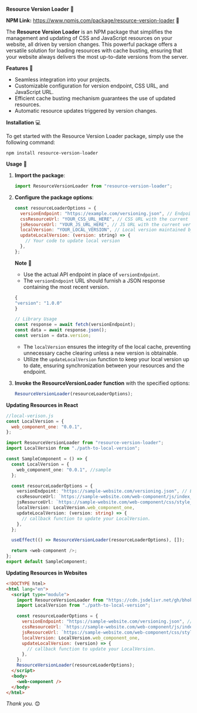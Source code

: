 **Resource Version Loader** 🔄

**NPM Link:** https://www.npmjs.com/package/resource-version-loader 🔗

The **Resource Version Loader** is an NPM package that simplifies the management and updating of CSS and JavaScript resources on your website, all driven by version changes. This powerful package offers a versatile solution for loading resources with cache busting, ensuring that your website always delivers the most up-to-date versions from the server.

**Features** 🌟

- Seamless integration into your projects.
- Customizable configuration for version endpoint, CSS URL, and JavaScript URL.
- Efficient cache busting mechanism guarantees the use of updated resources.
- Automatic resource updates triggered by version changes.

**Installation** 💻

To get started with the Resource Version Loader package, simply use the following command:

```
npm install resource-version-loader
```

**Usage** 🚀

1. **Import the package**:

   ```js
   import ResourceVersionLoader from "resource-version-loader";
   ```

2. **Configure the package options**:

   ```js
   const resourceLoaderOptions = {
     versionEndpoint: "https://example.com/versioning.json", // Endpoint to fetch the latest version
     cssResourceUrl: "YOUR_CSS_URL_HERE", // CSS URL with the current version
     jsResourceUrl: "YOUR_JS_URL_HERE", // JS URL with the current version
     localVersion: "YOUR_LOCAL_VERSION", // Local version maintained by parent
     updateLocalVersion: (version: string) => {
       // Your code to update local version
     },
   };
   ```

   **Note** 🌟

   - Use the actual API endpoint in place of `versionEndpoint`.
   - The `versionEndpoint` URL should furnish a JSON response containing the most recent version.

   ```js
   {
   "version": "1.0.0"
   }

   // Library Usage
   const response = await fetch(versionEndpoint);
   const data = await response.json();
   const version = data.version;
   ```

   - The `localVersion` ensures the integrity of the local cache, preventing unnecessary cache clearing unless a new version is obtainable.
   - Utilize the `updateLocalVersion` function to keep your local version up to date, ensuring synchronization between your resources and the endpoint.

3. **Invoke the ResourceVersionLoader function** with the specified options:

   ```js
   ResourceVersionLoader(resourceLoaderOptions);
   ```

**Updating Resources in React**

```js
//local-verison.js
const LocalVersion = {
  web_component_one: "0.0.1",
};
```

```ts
import ResourceVersionLoader from "resource-version-loader";
import LocalVersion from "./path-to-local-version";

const SampleComponent = () => {
  const LocalVersion = {
    web_component_one: "0.0.1", //sample
  };

  const resourceLoaderOptions = {
    versionEndpoint: "https://sample-website.com/versioning.json", // Endpoint to fetch the latest version
    cssResourceUrl: `https://sample-website.com/web-component/js/index_v${LocalVersion.web_component_one}.css`, // CSS URL with curr version
    jsResourceUrl: `https://sample-website.com/web-component/css/style_v${LocalVersion.web_component_one}.js`, // JS with curr version
    localVersion: LocalVersion.web_component_one,
    updateLocalVersion: (version: string) => {
      // callback function to update your LocalVersion.
    },
  };

  useEffect(() => ResourceVersionLoader(resourceLoaderOptions), []);

  return <web-component />;
};
export default SampleComponent;
```

**Updating Resources in Websites**

```html
<!DOCTYPE html>
<html lang="en">
  <script type="module">
    import ResourceVersionLoader from "https://cdn.jsdelivr.net/gh/bhokloo/resource-version-loader@v1.0.0/index.js";
    import LocalVersion from "./path-to-local-version";

    const resourceLoaderOptions = {
      versionEndpoint: "https://sample-website.com/versioning.json", // Endpoint to fetch the latest version
      cssResourceUrl: `https://sample-website.com/web-component/js/index_v${LocalVersion.web_component_one}.css`, // CSS URL with curr version
      jsResourceUrl: `https://sample-website.com/web-component/css/style_v${LocalVersion.web_component_one}.js`, // JS with curr version
      localVersion: LocalVersion.web_component_one,
      updateLocalVersion: (version) => {
        // callback function to update your LocalVersion.
      },
    };
    ResourceVersionLoader(resourceLoaderOptions);
  </script>
  <body>
    <web-component />
  </body>
</html>
```

_Thank you._ 😊
